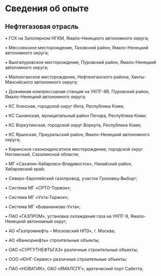 # Сведения об опыте

## Нефтегазовая отрасль

• ГСК на Заполярном НГКМ, Ямало-Ненецкого автономного округа;

• Мессояхское месторождение, Тазовский район, Ямало-Ненецкий автономного округа;

• Вынгапуровское месторождение, Пуровский район, Ямало-Ненецкий авtonомного округа;

• Малоюганское месторождение, Нефтеюганского района, Ханты-Мансийского автономного округа;

• Дожимная компрессорная станция на УКПГ-8В, Пуровский район, Ямало-Ненецкий автономного округа;

• КС Усинская, городской округ Инта, Республика Коми;

• КС Сынинская, муниципальный район Печора, Республика Коми;

• КС Воркутинская, городской округ Воркута, Республика Коми;

• КС Ярынская, Приуральский район, Ямало-Ненецкий автономного округа;

• Киринское газоконденсатное месторождение, городской округ Ногликский, Сахалинской области;

• МГ «Сахалин-Хабаровск-Владивосток», Нанайский район, Хабаровский край;

• Северо-Европейский газопровод, участок Грязовец-Выборг;

• Система МГ «СРТО-Торжок»;

• Система МГ «Ухта-Торжок»;

• Система МГ «Бованенково-Ухта»;

• ПАО «ГАЗПРОМ», установка охлаждения газа на УКПГ-9, Ямало-Ненецкий автономный округ;

• АО «Газпромнефть – Московский НПЗ», г. Москва;

• АО «Ванкорнефть» строительные объекты;

• ОАО «СУРГУТНЕФТЬГАЗ» различные строительные объекты;

• ООО «ЮНГ-Сервис» различные строительные объекты;

• ПАО «НОВАТИК», ОАО «ЯМАЛСПГ», арктический порт Сабетта;
